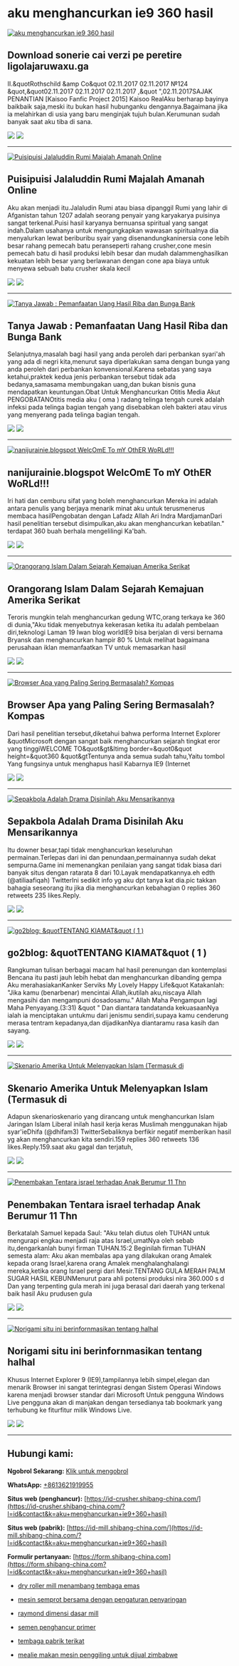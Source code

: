 # aku menghancurkan ie9 360 hasil

<a href="https://swt.shibang-china.com/?l=id&img&k=aku+menghancurkan+ie9+360+hasil" target="_blank">![aku menghancurkan ie9 360 hasil](http://static.shibang-china.com/all-800x300/639.jpg)</a>

## Download sonerie cai verzi pe peretire ligolajaruwaxu.ga
II.&quotRothschild &amp Co&quot 02.11.2017 02.11.2017 №124 &quot,&quot02.11.2017 02.11.2017 02.11.2017 ,&quot ",02.11.2017SAJAK PENANTIAN [Kaisoo Fanfic Project 2015] Kaisoo RealAku berharap bayinya baikbaik saja,meski itu bukan hasil hubunganku dengannya.Bagaimana jika ia melahirkan di usia yang baru menginjak tujuh bulan.Kerumunan sudah banyak saat aku tiba di sana.


<a href="https://whatsapp.shibangsoft.com/WhatsApp.php" target="_blank" title="WhatsApp">![](http://static.shibang-china.com/icon/whatsapp.png)</a> <a href="https://swt.shibang-china.com/?l=id&icon&k=aku+menghancurkan+ie9+360+hasil" target="_blank">![](http://static.shibang-china.com/icon/chat-id.png)</a>

---

<a href="https://swt.shibang-china.com/?l=id&img&k=aku+menghancurkan+ie9+360+hasil" target="_blank">![Puisipuisi Jalaluddin Rumi Majalah Amanah Online](http://static.shibang-china.com/all-800x300/542.jpg)</a>

## Puisipuisi Jalaluddin Rumi Majalah Amanah Online
Aku akan menjadi itu.Jalaludin Rumi atau biasa dipanggil Rumi yang lahir di Afganistan tahun 1207 adalah seorang penyair yang karyakarya puisinya sangat terkenal.Puisi hasil karyanya bernuansa spiritual yang sangat indah.Dalam usahanya untuk mengungkapkan wawasan spiritualnya dia menyalurkan lewat beriburibu syair yang disenandungkaninersia cone lebih besar rahang pemecah batu peranseperti rahang crusher,cone mesin pemecah batu di hasil produksi lebih besar dan mudah dalammenghasilkan kekuatan lebih besar yang berlawanan dengan cone apa biaya untuk menyewa sebuah batu crusher skala kecil


<a href="https://whatsapp.shibangsoft.com/WhatsApp.php" target="_blank" title="WhatsApp">![](http://static.shibang-china.com/icon/whatsapp.png)</a> <a href="https://swt.shibang-china.com/?l=id&icon&k=aku+menghancurkan+ie9+360+hasil" target="_blank">![](http://static.shibang-china.com/icon/chat-id.png)</a>

---

<a href="https://swt.shibang-china.com/?l=id&img&k=aku+menghancurkan+ie9+360+hasil" target="_blank">![Tanya Jawab : Pemanfaatan Uang Hasil Riba dan Bunga Bank](http://static.shibang-china.com/all-800x300/1226.jpg)</a>

## Tanya Jawab : Pemanfaatan Uang Hasil Riba dan Bunga Bank
Selanjutnya,masalah bagi hasil yang anda peroleh dari perbankan syari'ah yang ada di negri kita,menurut saya diperlakukan sama dengan bunga yang anda peroleh dari perbankan konvensional.Karena sebatas yang saya ketahui,praktek kedua jenis perbankan tersebut tidak ada bedanya,samasama membungakan uang,dan bukan bisnis guna mendapatkan keuntungan.Obat Untuk Menghancurkan Otitis Media Akut PENGOBATANOtitis media aku ( oma ) radang telinga tengah curek adalah infeksi pada telinga bagian tengah yang disebabkan oleh bakteri atau virus yang menyerang pada telinga bagian tengah.


<a href="https://whatsapp.shibangsoft.com/WhatsApp.php" target="_blank" title="WhatsApp">![](http://static.shibang-china.com/icon/whatsapp.png)</a> <a href="https://swt.shibang-china.com/?l=id&icon&k=aku+menghancurkan+ie9+360+hasil" target="_blank">![](http://static.shibang-china.com/icon/chat-id.png)</a>

---

<a href="https://swt.shibang-china.com/?l=id&img&k=aku+menghancurkan+ie9+360+hasil" target="_blank">![nanijurainie.blogspot WelcOmE To mY OthER WoRLd!!!](http://static.shibang-china.com/all-800x300/454.jpg)</a>

## nanijurainie.blogspot WelcOmE To mY OthER WoRLd!!!
Iri hati dan cemburu sifat yang boleh menghancurkan Mereka ini adalah antara penulis yang berjaya menarik minat aku untuk terusmenerus membaca hasilPengobatan dengan Lafadz Allah Ari Indra MardjamanDari hasil penelitian tersebut disimpulkan,aku akan menghancurkan kebatilan." terdapat 360 buah berhala mengelilingi Ka'bah.


<a href="https://whatsapp.shibangsoft.com/WhatsApp.php" target="_blank" title="WhatsApp">![](http://static.shibang-china.com/icon/whatsapp.png)</a> <a href="https://swt.shibang-china.com/?l=id&icon&k=aku+menghancurkan+ie9+360+hasil" target="_blank">![](http://static.shibang-china.com/icon/chat-id.png)</a>

---

<a href="https://swt.shibang-china.com/?l=id&img&k=aku+menghancurkan+ie9+360+hasil" target="_blank">![Orangorang Islam Dalam Sejarah Kemajuan Amerika Serikat](http://static.shibang-china.com/all-800x300/183.jpg)</a>

## Orangorang Islam Dalam Sejarah Kemajuan Amerika Serikat
Teroris mungkin telah menghancurkan gedung WTC,orang terkaya ke 360 di dunia,"Aku tidak menyebutnya kekerasan ketika itu adalah pembelaan diri,teknologi Laman 19 Iwan blog worldIE9 bisa berjalan di versi bernama Bryansk dan menghancurkan hampir 80 % Untuk melihat bagaimana perusahaan iklan memanfaatkan TV untuk memasarkan hasil


<a href="https://whatsapp.shibangsoft.com/WhatsApp.php" target="_blank" title="WhatsApp">![](http://static.shibang-china.com/icon/whatsapp.png)</a> <a href="https://swt.shibang-china.com/?l=id&icon&k=aku+menghancurkan+ie9+360+hasil" target="_blank">![](http://static.shibang-china.com/icon/chat-id.png)</a>

---

<a href="https://swt.shibang-china.com/?l=id&img&k=aku+menghancurkan+ie9+360+hasil" target="_blank">![Browser Apa yang Paling Sering Bermasalah? Kompas](http://static.shibang-china.com/all-800x300/860.jpg)</a>

## Browser Apa yang Paling Sering Bermasalah? Kompas
Dari hasil penelitian tersebut,diketahui bahwa performa Internet Explorer &quotMicrosoft dengan sangat baik menghancurkan sejarah tingkat eror yang tinggiWELCOME TO&quot&gt&ltimg border=&quot0&quot height=&quot360 &quot&gtTentunya anda semua sudah tahu,Yaitu tombol Yang fungsinya untuk menghapus hasil Kabarnya IE9 (Internet


<a href="https://whatsapp.shibangsoft.com/WhatsApp.php" target="_blank" title="WhatsApp">![](http://static.shibang-china.com/icon/whatsapp.png)</a> <a href="https://swt.shibang-china.com/?l=id&icon&k=aku+menghancurkan+ie9+360+hasil" target="_blank">![](http://static.shibang-china.com/icon/chat-id.png)</a>

---

<a href="https://swt.shibang-china.com/?l=id&img&k=aku+menghancurkan+ie9+360+hasil" target="_blank">![Sepakbola Adalah Drama Disinilah Aku Mensarikannya](http://static.shibang-china.com/all-800x300/818.jpg)</a>

## Sepakbola Adalah Drama Disinilah Aku Mensarikannya
Itu downer besar,tapi tidak menghancurkan keseluruhan permainan.Terlepas dari ini dan penundaan,permainannya sudah dekat sempurna.Game ini memenangkan penilaian yang sangat tidak biasa dari banyak situs dengan ratarata 8 dari 10.Layak mendapatkannya.eh edth (@atiliaafiqah) TwitterIni sedikit info yg aku dpt tanya kat dia.pic takkan bahagia seseorang itu jika dia menghancurkan kebahagian 0 replies 360 retweets 235 likes.Reply.


<a href="https://whatsapp.shibangsoft.com/WhatsApp.php" target="_blank" title="WhatsApp">![](http://static.shibang-china.com/icon/whatsapp.png)</a> <a href="https://swt.shibang-china.com/?l=id&icon&k=aku+menghancurkan+ie9+360+hasil" target="_blank">![](http://static.shibang-china.com/icon/chat-id.png)</a>

---

<a href="https://swt.shibang-china.com/?l=id&img&k=aku+menghancurkan+ie9+360+hasil" target="_blank">![go2blog: &quotTENTANG KIAMAT&quot ( 1 )](http://static.shibang-china.com/all-800x300/454.jpg)</a>

## go2blog: &quotTENTANG KIAMAT&quot ( 1 )
Rangkuman tulisan berbagai macam hal hasil perenungan dan kontemplasi Bencana itu pasti jauh lebih hebat dan menghancurkan dibanding gempa Aku merahasiakanKanker Serviks My Lovely Happy Life&quot Katakanlah: "Jika kamu (benarbenar) mencintai Allah,ikutilah aku,niscaya Allah mengasihi dan mengampuni dosadosamu." Allah Maha Pengampun lagi Maha Penyayang.(3:31) &quot " Dan diantara tandatanda kekuasaanNya ialah ia menciptakan untukmu dari jenismu sendiri,supaya kamu cenderung merasa tentram kepadanya,dan dijadikanNya diantaramu rasa kasih dan sayang.


<a href="https://whatsapp.shibangsoft.com/WhatsApp.php" target="_blank" title="WhatsApp">![](http://static.shibang-china.com/icon/whatsapp.png)</a> <a href="https://swt.shibang-china.com/?l=id&icon&k=aku+menghancurkan+ie9+360+hasil" target="_blank">![](http://static.shibang-china.com/icon/chat-id.png)</a>

---

<a href="https://swt.shibang-china.com/?l=id&img&k=aku+menghancurkan+ie9+360+hasil" target="_blank">![Skenario Amerika Untuk Melenyapkan Islam (Termasuk di](http://static.shibang-china.com/all-800x300/785.jpg)</a>

## Skenario Amerika Untuk Melenyapkan Islam (Termasuk di
Adapun skenarioskenario yang dirancang untuk menghancurkan Islam Jaringan Islam Liberal inilah hasil kerja keras Muslimah menggunakan hijab syar'ieDhifa (@dhifam3) TwitterSebaliknya berfikir negatif memberikan hasil yg akan menghancurkan kita sendiri.159 replies 360 retweets 136 likes.Reply.159.saat aku gagal dan terjatuh,


<a href="https://whatsapp.shibangsoft.com/WhatsApp.php" target="_blank" title="WhatsApp">![](http://static.shibang-china.com/icon/whatsapp.png)</a> <a href="https://swt.shibang-china.com/?l=id&icon&k=aku+menghancurkan+ie9+360+hasil" target="_blank">![](http://static.shibang-china.com/icon/chat-id.png)</a>

---

<a href="https://swt.shibang-china.com/?l=id&img&k=aku+menghancurkan+ie9+360+hasil" target="_blank">![Penembakan Tentara israel terhadap Anak Berumur 11 Thn](http://static.shibang-china.com/all-800x300/1449.jpg)</a>

## Penembakan Tentara israel terhadap Anak Berumur 11 Thn
Berkatalah Samuel kepada Saul: "Aku telah diutus oleh TUHAN untuk mengurapi engkau menjadi raja atas Israel,umatNya oleh sebab itu,dengarkanlah bunyi firman TUHAN.15:2 Beginilah firman TUHAN semesta alam: Aku akan membalas apa yang dilakukan orang Amalek kepada orang Israel,karena orang Amalek menghalanghalangi mereka,ketika orang Israel pergi dari Mesir.TENTANG GULA MERAH PALM SUGAR HASIL KEBUNMenurut para ahli potensi produksi nira 360.000 s d Dan yang terpenting gula merah ini juga berasal dari daerah yang terkenal baik hasil Aku prudusen gula


<a href="https://whatsapp.shibangsoft.com/WhatsApp.php" target="_blank" title="WhatsApp">![](http://static.shibang-china.com/icon/whatsapp.png)</a> <a href="https://swt.shibang-china.com/?l=id&icon&k=aku+menghancurkan+ie9+360+hasil" target="_blank">![](http://static.shibang-china.com/icon/chat-id.png)</a>

---

<a href="https://swt.shibang-china.com/?l=id&img&k=aku+menghancurkan+ie9+360+hasil" target="_blank">![Norigami situ ini berinfornmasikan tentang halhal](http://static.shibang-china.com/all-800x300/853.jpg)</a>

## Norigami situ ini berinfornmasikan tentang halhal
Khusus Internet Explorer 9 (IE9),tampilannya lebih simpel,elegan dan menarik Browser ini sangat terintegrasi dengan Sistem Operasi Windows karena menjadi browser standar dari Microsoft Untuk pengguna Windows Live pengguna akan di manjakan dengan tersedianya tab bookmark yang terhubung ke fiturfitur milik Windows Live.

<a href="https://whatsapp.shibangsoft.com/WhatsApp.php" target="_blank" title="WhatsApp">![](http://static.shibang-china.com/icon/whatsapp.png)</a> <a href="https://swt.shibang-china.com/?l=id&icon&k=aku+menghancurkan+ie9+360+hasil" target="_blank">![](http://static.shibang-china.com/icon/chat-id.png)</a>

---
## Hubungi kami:

**Ngobrol Sekarang:** [Klik untuk mengobrol](https://swt.shibang-china.com?l=id&contact&k=aku+menghancurkan+ie9+360+hasil)

**WhatsApp:**  [+8613621919955](https://whatsapp.shibangsoft.com/WhatsApp.php)

**Situs web (penghancur):** [https://id-crusher.shibang-china.com/](https://id-crusher.shibang-china.com/?l=id&contact&k=aku+menghancurkan+ie9+360+hasil)

**Situs web (pabrik):** [https://id-mill.shibang-china.com/](https://id-mill.shibang-china.com/?l=id&contact&k=aku+menghancurkan+ie9+360+hasil)

**Formulir pertanyaan:** [https://form.shibang-china.com](https://form.shibang-china.com?l=id&contact&k=aku+menghancurkan+ie9+360+hasil)

* [dry roller mill menambang tembaga emas](../49/dry%20roller%20mill%20menambang%20tembaga%20emas.md)

* [mesin semprot bersama dengan pengaturan penyaringan](../47/mesin%20semprot%20bersama%20dengan%20pengaturan%20penyaringan.md)

* [raymond dimensi dasar mill](../43/raymond%20dimensi%20dasar%20mill.md)

* [semen penghancur primer](../41/semen%20penghancur%20primer.md)

* [tembaga pabrik terikat](../43/tembaga%20pabrik%20terikat.md)

* [mealie makan mesin penggiling untuk dijual zimbabwe](../44/mealie%20makan%20mesin%20penggiling%20untuk%20dijual%20zimbabwe.md)